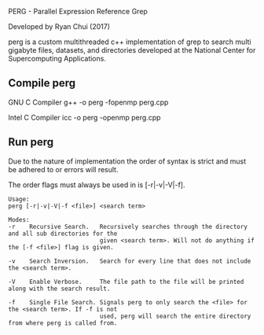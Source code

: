 PERG - Parallel Expression Reference Grep

Developed by Ryan Chui (2017)

perg is a custom multithreaded c++ implementation of grep to search multi gigabyte files, datasets,
and directories developed at the National Center for Supercomputing Applications.

Compile perg
------------

GNU C Compiler
g++ -o perg -fopenmp perg.cpp

Intel C Compiler
icc -o perg -openmp perg.cpp

Run perg
--------

Due to the nature of implementation the order of syntax is strict and must be adhered to or errors will
result.

The order flags must always be used in is [-r|-v|-V|-f].

    Usage:
    perg [-r|-v|-V|-f <file>] <search term>

    Modes:
    -r    Recursive Search.   Recursively searches through the directory and all sub directories for the 
                              given <search term>. Will not do anything if the [-f <file>] flag is given.

    -v    Search Inversion.   Search for every line that does not include the <search term>.

    -V    Enable Verbose.     The file path to the file will be printed along with the search result.

    -f    Single File Search. Signals perg to only search the <file> for the <search term>. If -f is not
                              used, perg will search the entire directory from where perg is called from.


